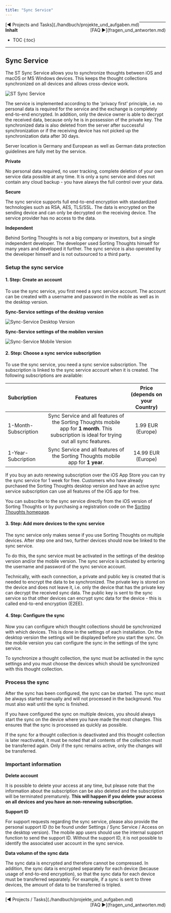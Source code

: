 ```yaml
---
title: "Sync Service"
---
```


<div class="pageNavigation">
<div style="float:left;">
   [◀️ Projects and Tasks](./handbuch/projekte_und_aufgaben.md)
</div>
<div style="float:right;">
  [FAQ ▶️](fragen_und_antworten.md)
</div>
</div>

---------------
__Inhalt__
* TOC
{:toc}
---------------

## Sync Service

The ST Sync Service allows you to synchronize thoughts between iOS and macOS or MS Windows devices. This keeps the thought collections synchronized on all devices and allows cross-device work.

![ST Sync Service](./assets/images/ST-SyncService.png)

The service is implemented according to the 'privacy first' principle, i.e. no personal data is required for the service and the exchange is completely end-to-end encrypted. In addition, only the device owner is able to decrypt the received data, because only he is in possession of the private key. The synchronized data is also deleted from the server after successful synchronization or if the receiving device has not picked up the synchronization data after 30 days.

Server location is Germany and European as well as German data protection guidelines are fully met by the service.

**Private**

No personal data required, no user tracking, complete deletion of your own service data possible at any time. It is only a sync service and does not contain any cloud backup - you have alawys the full control over your data.

**Secure**

The sync service supports full end-to-end encryption with standardized technologies such as RSA, AES, TLS/SSL. The data is encrypted on the sending device and can only be decrypted on the receiving device. The service provider has no access to the data.

**Independent**

Behind Sorting Thoughts is not a big company or investors, but a single independent developer. The developer used Sorting Thoughts himself for many years and developed it further. The sync service is also operated by the developer himself and is not outsourced to a third party.

### Setup the sync service

#### 1. Step: Create an account

To use the sync service, you first need a sync service account. The account can be created with a username and password in the mobile as well as in the desktop version.

**Sync-Service settings of the desktop version**

![Sync-Service Desktop Version](./assets/images/sync-einstellungen.png)

**Sync-Service settings of the mobilen version**

![Sync-Service Mobile Version](./assets/images/SyncSettings_en.png)

#### 2. Step: Choose a sync service subscription

To use the sync service, you need a sync service subscription. The subscription is linked to the sync service account when it is created. The following subscriptions are available:

| Subcription | Features | Price (depends on your Country)  |
|:------|:------:|:------:|
| 1-Month-Subscription | Sync Service and all features of the Sorting Thoughts mobile app for **1 month**. This subscription is ideal for trying out all sync features. | 1.99 EUR (Europe)|
| 1-Year-Subcription | Sync Service and all features of the Sorting Thoughts mobile app for **1 year**. | 14.99 EUR (Europe) |

If you buy an auto renewing subscription over the iOS App Store you can try the sync service for 1 week for free. Customers who have already purchased the Sorting Thoughts desktop version and have an active sync service subscription can use all features of the iOS app for free.

You can subscribe to the sync service directly from the iOS version of Sorting Thoughts or by purchasing a registration code on the [Sorting Thoughts homepage](https://www.sortingthoughts.de/blog/en/buy-sorting-thoughts/).


#### 3. Step: Add more devices to the sync service

The sync service only makes sense if you use Sorting Thoughts on multiple devices. After step one and two, further devices should now be linked to the sync service.

To do this, the sync service must be activated in the settings of the desktop version and/or the mobile version. The sync service is activated by entering the username and password of the sync service account.

Technically, with each connection, a private and public key is created that is needed to encrypt the data to be synchronized. The private key is stored on the device and does not leave it, i.e. only the device that has the private key can decrypt the received sync data. The public key is sent to the sync service so that other devices can encrypt sync data for the device - this is called end-to-end encryption (E2EE).

#### 4. Step: Configure the sync 

Now you can configure which thought collections should be synchronized with which devices. This is done in the settings of each installation. On the desktop version the settings will be displayed before you start the sync. On the mobile version you can configure the sync in the settings of the sync service.

To synchronize a thought collection, the sync must be activated in the sync settings and you must choose the devices which should be synchronized with this thought collection.

### Process the sync

After the sync has been configured, the sync can be started. The sync must be always started manually and will not processed in the background. You must also wait until the sync is finished. 

If you have configured the sync on multiple devices, you should always start the sync on the device where you have made the most changes. This ensures that the sync is processed as quickly as possible.

If the sync for a thought collection is deactivated and this thought collection is later reactivated, it must be noted that all contents of the collection must be transferred again. Only if the sync remains active, only the changes will be transferred.

### Important information

**Delete account**

It is possible to delete your access at any time, but please note that the information about the subscription can be also deleted and the subscription will be terminated prematurely. **This will happen if you delete your access on all devices and you have an non-renewing subscription.** 

**Support ID**

For support requests regarding the sync service, please also provide the personal support ID (to be found under Settings / Sync Service / Access on the desktop version). The mobile app users should use the internal support function to send the support ID. Without the support ID, it is not possible to identify the associated user account in the sync service.

**Data volumn of the sync data**

The sync data is encrypted and therefore cannot be compressed. In addition, the sync data is encrypted separately for each device (because usage of end-to-end encryption), so that the sync data for each device must be transferred separately. For example, if a sync is sent to three devices, the amount of data to be transferred is tripled.

---------------

<div class="pageNavigation">
<div style="float:left;">
   [◀️ Projects / Tasks](./handbuch/projekte_und_aufgaben.md)
</div>
<div style="float:right;">
  [FAQ ▶️](fragen_und_antworten.md)
</div>
</div>
